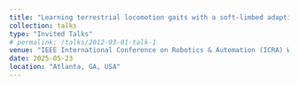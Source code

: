 ```yaml
---
title: "Learning terrestrial locomotion gaits with a soft-limbed adaptive morphogenetic robot"
collection: talks
type: "Invited Talks"
# permalink: /talks/2012-03-01-talk-1
venue: "IEEE International Conference on Robotics & Automation (ICRA) Workshop: Amphibious Robot"
date: 2025-05-23
location: "Atlanta, GA, USA"
---
```


<!-- This is a description of your talk, which is a markdown file that can be all markdown-ified like any other post. Yay markdown! -->
